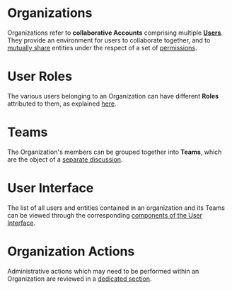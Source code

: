 # Organizations

Organizations refer to **collaborative Accounts** comprising multiple **[Users](/accounts/users.md)**. They provide an environment for users to collaborate together, and to [mutually share](../sharing/ui.md) entities under the respect of a set of [permissions](/entities-general/permissions.md).

# User Roles

The various users belonging to an Organization can have different **Roles** attributed to them, as explained [here](roles.md).

# Teams

The Organization's members can be grouped together into **Teams**, which are the object of a [separate discussion](teams.md).

# User Interface

The list of all users and entities contained in an organization and its Teams can be viewed through the corresponding [components of the User Interface](../ui/overview.md).

# Organization Actions

Administrative actions which may need to be performed within an Organization are reviewed in a [dedicated section](../actions/organization/overview.md).
